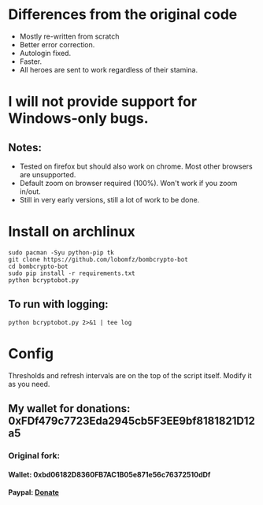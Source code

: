 # Differences from the original code
- Mostly re-written from scratch
- Better error correction.
- Autologin fixed.
- Faster.
- All heroes are sent to work regardless of their stamina.

# I will not provide support for Windows-only bugs.
## Notes:
- Tested on firefox but should also work on chrome. Most other browsers are unsupported.
- Default zoom on browser required (100%). Won't work if you zoom in/out.
- Still in very early versions, still a lot of work to be done.

# Install on archlinux
```
sudo pacman -Syu python-pip tk
git clone https://github.com/lobomfz/bombcrypto-bot
cd bombcrypto-bot
sudo pip install -r requirements.txt
python bcryptobot.py
```
## To run with logging:
```
python bcryptobot.py 2>&1 | tee log
```

# Config
Thresholds and refresh intervals are on the top of the script itself. Modify it as you need.

## My wallet for donations: 0xFDf479c7723Eda2945cb5F3EE9bf8181821D12a5
### Original fork:
#### Wallet: 0xbd06182D8360FB7AC1B05e871e56c76372510dDf
#### Paypal: [Donate](https://www.paypal.com/donate?hosted_button_id=JVYSC6ZYCNQQQ)

